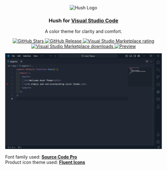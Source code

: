<p align="center">
  <img alt="Hush Logo" src="hush/assets/logo.png" width="100" height="100">
</p>

<h3 align="center">Hush for <a href="https://code.visualstudio.com" target="_blank">Visual Studio Code</a></h3>

<p align="center">A color theme for clarity and comfort.</p>

<p align="center">
  <a href="https://github.com/nobilissimum/hush-vscode/stargazers">
    <img alt="GitHub Stars" src="https://img.shields.io/github/stars/nobilissimum/hush-vscode?colorA=202733&colorB=cec999&style=for-the-badge">
  </a>
  <a href="https://github.com/nobilissimum/hush-vscode/releases">
    <img alt="GitHub Release" src="https://img.shields.io/github/v/release/nobilissimum/hush-vscode?colorA=202733&colorB=65a884&style=for-the-badge">
  </a>
  <a href="https://marketplace.visualstudio.com/items?itemName=nobilissimum.hush-theme">
    <img alt="Visual Studio Marketplace rating" src="https://img.shields.io/visual-studio-marketplace/r/nobilissimum.hush-theme?labelColor=202733&color=2d949f&style=for-the-badge">
  </a>
  <a href="https://marketplace.visualstudio.com/items?itemName=nobilissimum.hush-theme">
    <img alt="Visual Studio Marketplace downloads" src="https://img.shields.io/visual-studio-marketplace/i/nobilissimum.hush-theme?labelColor=202733&color=a980c4&style=for-the-badge">
  </a>
  <a href="https://vscode.dev/theme/nobilissimum.hush-theme">
    <img alt="Preview" src="https://img.shields.io/badge/vscode_preview-007ACC?style=for-the-badge&logo=visualstudiocode&logoColor=white">
  </a>
</p>

<p align="center">
  <img style="display: inline-block" alt="VSCode screenshot" src="assets/screenshot.png">
</p>

Font family used: **[Source Code Pro](https://fonts.google.com/specimen/Source+Code+Pro)**  
Product icon theme used: **[Fluent Icons](https://marketplace.visualstudio.com/items?itemName=miguelsolorio.fluent-icons)**
